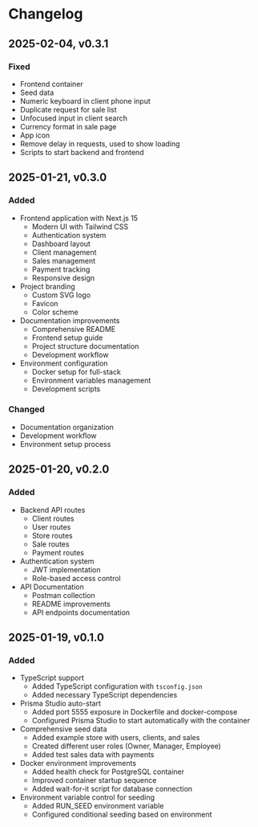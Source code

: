 # Changelog

## 2025-02-04, v0.3.1

### Fixed

- Frontend container
- Seed data
- Numeric keyboard in client phone input
- Duplicate request for sale list
- Unfocused input in client search
- Currency format in sale page
- App icon
- Remove delay in requests, used to show loading
- Scripts to start backend and frontend

## 2025-01-21, v0.3.0

### Added

- Frontend application with Next.js 15
  - Modern UI with Tailwind CSS
  - Authentication system
  - Dashboard layout
  - Client management
  - Sales management
  - Payment tracking
  - Responsive design
- Project branding
  - Custom SVG logo
  - Favicon
  - Color scheme
- Documentation improvements
  - Comprehensive README
  - Frontend setup guide
  - Project structure documentation
  - Development workflow
- Environment configuration
  - Docker setup for full-stack
  - Environment variables management
  - Development scripts

### Changed

- Documentation organization
- Development workflow
- Environment setup process

## 2025-01-20, v0.2.0

### Added

- Backend API routes
  - Client routes
  - User routes
  - Store routes
  - Sale routes
  - Payment routes
- Authentication system
  - JWT implementation
  - Role-based access control
- API Documentation
  - Postman collection
  - README improvements
  - API endpoints documentation

## 2025-01-19, v0.1.0

### Added

- TypeScript support
  - Added TypeScript configuration with `tsconfig.json`
  - Added necessary TypeScript dependencies
- Prisma Studio auto-start
  - Added port 5555 exposure in Dockerfile and docker-compose
  - Configured Prisma Studio to start automatically with the container
- Comprehensive seed data
  - Added example store with users, clients, and sales
  - Created different user roles (Owner, Manager, Employee)
  - Added test sales data with payments
- Docker environment improvements
  - Added health check for PostgreSQL container
  - Improved container startup sequence
  - Added wait-for-it script for database connection
- Environment variable control for seeding
  - Added RUN_SEED environment variable
  - Configured conditional seeding based on environment
